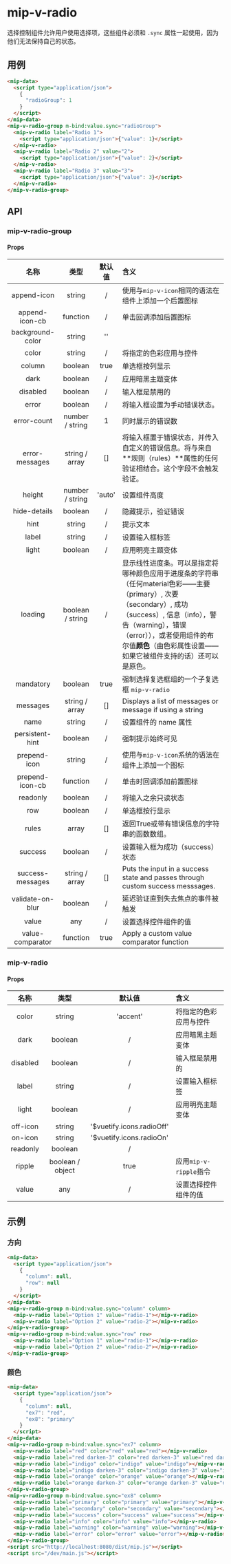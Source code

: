 # mip-v-radio

选择控制组件允许用户使用选择项，这些组件必须和 `.sync` 属性一起使用，因为他们无法保持自己的状态。

## 用例

```html
<mip-data>
  <script type="application/json">
    {
      "radioGroup": 1
    }
  </script>
</mip-data>
<mip-v-radio-group m-bind:value.sync="radioGroup">
  <mip-v-radio label="Radio 1">
    <script type="application/json">{"value": 1}</script>
  </mip-v-radio>
  <mip-v-radio label="Radio 2" value="2">
    <script type="application/json">{"value": 2}</script>
  </mip-v-radio>
  <mip-v-radio label="Radio 3" value="3">
    <script type="application/json">{"value": 3}</script>
  </mip-v-radio>
</mip-v-radio-group>
```

## API

### mip-v-radio-group

#### Props

名称|类型|默认值|含义
:--:|:--:|:--:|:---
append-icon|string|/|使用与`mip-v-icon`相同的语法在组件上添加一个后置图标
append-icon-cb|function|/|单击回调添加后置图标
background-color|string|''|
color|string|/|将指定的色彩应用与控件
column|boolean|true|单选框按列显示
dark|boolean|/|应用暗黑主题变体
disabled|boolean|/|输入框是禁用的
error|boolean|/|将输入框设置为手动错误状态。
error-count|number / string|1|同时展示的错误数
error-messages|string / array|[]|将输入框置于错误状态，并传入自定义的错误信息。将与来自**规则（rules）**属性的任何验证相结合。这个字段不会触发验证。
height|number / string|'auto'|设置组件高度
hide-details|boolean|/|隐藏提示，验证错误
hint|string|/|提示文本
label|string|/|设置输入框标签
light|boolean|/|应用明亮主题变体
loading|boolean / string|/|显示线性进度条。可以是指定将哪种颜色应用于进度条的字符串（任何material色彩——主要（primary）, 次要（secondary）, 成功（success）, 信息（info），警告（warning），错误（error）），或者使用组件的布尔值**颜色**（由色彩属性设置——如果它被组件支持的话）还可以是原色。
mandatory|boolean|true|强制选择复选框组的一个子复选框 `mip-v-radio` 
messages|string / array|[]|Displays a list of messages or message if using a string
name|string|/|设置组件的 name 属性
persistent-hint|boolean|/|强制提示始终可见
prepend-icon|string|/|使用与`mip-v-icon`系统的语法在组件上添加一个图标
prepend-icon-cb|function|/|单击时回调添加前置图标
readonly|boolean|/|将输入之余只读状态
row|boolean|/|单选框按行显示
rules|array|[]|返回True或带有错误信息的字符串的函数数组。
success|boolean|/|设置输入框为成功（success）状态
success-messages|string / array|[]|Puts the input in a success state and passes through custom success messsages.
validate-on-blur|boolean|/|延迟验证直到失去焦点的事件被触发
value|any|/|设置选择控件组件的值
value-comparator|function|true|Apply a custom value comparator function

### mip-v-radio

#### Props

名称|类型|默认值|含义
:--:|:--:|:--:|:---
color|string|'accent'|将指定的色彩应用与控件
dark|boolean|/|应用暗黑主题变体
disabled|boolean|/|输入框是禁用的
label|string|/|设置输入框标签
light|boolean|/|应用明亮主题变体
off-icon|string|'$vuetify.icons.radioOff'|
on-icon|string|'$vuetify.icons.radioOn'|
readonly|boolean|/|
ripple|boolean / object|true|应用`mip-v-ripple`指令
value|any|/|设置选择控件组件的值

## 示例

### 方向

```html
<mip-data>
  <script type="application/json">
    {
      "column": null,
      "row": null
    }
  </script>
</mip-data>
<mip-v-radio-group m-bind:value.sync="column" column>
  <mip-v-radio label="Option 1" value="radio-1"></mip-v-radio>
  <mip-v-radio label="Option 2" value="radio-2"></mip-v-radio>
</mip-v-radio-group>
<mip-v-radio-group m-bind:value.sync="row" row>
  <mip-v-radio label="Option 1" value="radio-1"></mip-v-radio>
  <mip-v-radio label="Option 2" value="radio-2"></mip-v-radio>
</mip-v-radio-group>
```

### 颜色

```html
<mip-data>
  <script type="application/json">
    {
      "column": null,
      "ex7": "red",
      "ex8": "primary"
    }
  </script>
</mip-data>
<mip-v-radio-group m-bind:value.sync="ex7" column>
  <mip-v-radio label="red" color="red" value="red"></mip-v-radio>
  <mip-v-radio label="red darken-3" color="red darken-3" value="red darken-3"></mip-v-radio>
  <mip-v-radio label="indigo" color="indigo" value="indigo"></mip-v-radio>
  <mip-v-radio label="indigo darken-3" color="indigo darken-3" value="indigo darken-3"></mip-v-radio>
  <mip-v-radio label="orange" color="orange" value="orange"></mip-v-radio>
  <mip-v-radio label="orange darken-3" color="orange darken-3" value="orange darken-3"></mip-v-radio>
</mip-v-radio-group>
<mip-v-radio-group m-bind:value.sync="ex8" column>
  <mip-v-radio label="primary" color="primary" value="primary"></mip-v-radio>
  <mip-v-radio label="secondary" color="secondary" value="secondary"></mip-v-radio>
  <mip-v-radio label="success" color="success" value="success"></mip-v-radio>
  <mip-v-radio label="info" color="info" value="info"></mip-v-radio>
  <mip-v-radio label="warning" color="warning" value="warning"></mip-v-radio>
  <mip-v-radio label="error" color="error" value="error"></mip-v-radio>
</mip-v-radio-group>
<script src="http://localhost:8080/dist/mip.js"></script>
<script src="/dev/main.js"></script>
```
